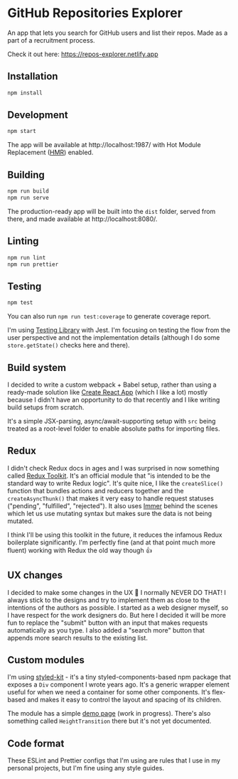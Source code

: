 # GitHub Repositories Explorer

An app that lets you search for GitHub users and list their repos. Made as a part of a recruitment process.

Check it out here: https://repos-explorer.netlify.app

## Installation
```bash
npm install
```

## Development
```bash
npm start
```
The app will be available at http://localhost:1987/ with Hot Module Replacement ([HMR](https://webpack.js.org/guides/hot-module-replacement/)) enabled.

## Building
```bash
npm run build
npm run serve
```
The production-ready app will be built into the `dist` folder, served from there, and made available at http://localhost:8080/.

## Linting
```bash
npm run lint
npm run prettier
```

## Testing
```bash
npm test
```

You can also run `npm run test:coverage` to generate coverage report.

I'm using [Testing Library](https://testing-library.com/) with Jest. I'm focusing on testing the flow from the user perspective and not the implementation details (although I do some `store.getState()` checks here and there).

## Build system
I decided to write a custom webpack + Babel setup, rather than using a ready-made solution like [Create React App](https://create-react-app.dev/) (which I like a lot) mostly because I didn't have an opportunity to do that recently and I like writing build setups from scratch.

It's a simple JSX-parsing, async/await-supporting setup with `src` being treated as a root-level folder to enable absolute paths for importing files.

## Redux
I didn't check Redux docs in ages and I was surprised in now something called [Redux Toolkit](https://redux-toolkit.js.org/). It's an official module that "is intended to be the standard way to write Redux logic". It's quite nice, I like the `createSlice()` function that bundles actions and reducers together and the `createAsyncThunk()` that makes it very easy to handle request statuses ("pending", "fulfilled", "rejected"). It also uses [Immer](https://immerjs.github.io/immer/) behind the scenes which let us use mutating syntax but makes sure the data is not being mutated.

I think I'll be using this toolkit in the future, it reduces the infamous Redux boilerplate significantly. I'm perfectly fine (and at that point much more fluent) working with Redux the old way though 👍

## UX changes
I decided to make some changes in the UX 😬 I normally NEVER DO THAT! I always stick to the designs and try to implement them as close to the intentions of the authors as possible. I started as a web designer myself, so I have respect for the work designers do. But here I decided it will be more fun to replace the "submit" button with an input that makes requests automatically as you type. I also added a "search more" button that appends more search results to the existing list.

## Custom modules
I'm using [styled-kit](https://www.npmjs.com/package/styled-kit) - it's a tiny styled-components-based npm package that exposes a `Div` component I wrote years ago. It's a generic wrapper element useful for when we need a container for some other components. It's flex-based and makes it easy to control the layout and spacing of its children.

The module has a simple [demo page](https://robertkirsz.github.io/styled-kit/) (work in progress). There's also something called `HeightTransition` there but it's not yet documented.

## Code format
These ESLint and Prettier configs that I'm using are rules that I use in my personal projects, but I'm fine using any style guides.
